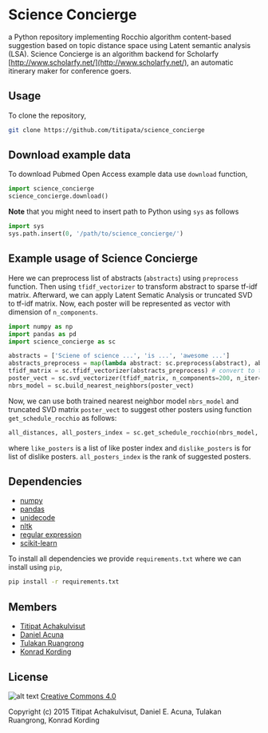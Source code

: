 # Science Concierge

a Python repository implementing Rocchio algorithm content-based suggestion
based on topic distance space using Latent semantic analysis (LSA).
Science Concierge is an algorithm backend for Scholarfy
[http://www.scholarfy.net/](http://www.scholarfy.net/),
an automatic itinerary maker for conference goers.


## Usage

To clone the repository,

```bash
git clone https://github.com/titipata/science_concierge
```

## Download example data

To download Pubmed Open Access example data use `download` function,

```python
import science_concierge
science_concierge.download()
```

**Note** that you might need to insert path to Python using `sys` as follows

```python
import sys
sys.path.insert(0, '/path/to/science_concierge/')
```

## Example usage of Science Concierge

Here we can preprocess list of abstracts (`abstracts`) using `preprocess` function.
Then using `tfidf_vectorizer` to transform abstract to sparse tf-idf matrix.
Afterward, we can apply Latent Sematic Analysis or truncated SVD to tf-idf matrix.
Now, each poster will be represented as vector with dimension of `n_components`.

```python
import numpy as np
import pandas as pd
import science_concierge as sc

abstracts = ['Sciene of science ...', 'is ...', 'awesome ...']
abstracts_preprocess = map(lambda abstract: sc.preprocess(abstract), abstracts) # stemming string
tfidf_matrix = sc.tfidf_vectorizer(abstracts_preprocess) # convert to tf-idf matrix
poster_vect = sc.svd_vectorizer(tfidf_matrix, n_components=200, n_iter=150)
nbrs_model = sc.build_nearest_neighbors(poster_vect)
```

Now, we can use both trained nearest neighbor model `nbrs_model` and
truncated SVD matrix `poster_vect` to suggest other posters using function
`get_schedule_rocchio` as follows:

```python
all_distances, all_posters_index = sc.get_schedule_rocchio(nbrs_model, poster_vect, like_posters=[10], dislike_posters=[])
```

where `like_posters` is a list of like poster index and `dislike_posters` is for
list of dislike posters. `all_posters_index` is the rank of suggested posters.


## Dependencies

- [numpy](http://www.numpy.org/)
- [pandas](http://pandas.pydata.org/)
- [unidecode](https://pypi.python.org/pypi/Unidecode)
- [nltk](http://www.nltk.org/)
- [regular expression](https://docs.python.org/2/library/re.html)
- [scikit-learn](http://scikit-learn.org/)

To install all dependencies we provide `requirements.txt` where we can install using `pip`,

```bash
pip install -r requirements.txt
```

## Members

- [Titipat Achakulvisut](http://titipata.github.io)
- [Daniel Acuna](http://www.scienceofscience.org)
- [Tulakan Ruangrong](http://github.com/bluenex)
- [Konrad Kording](http://koerding.com/)


## License

![alt text](https://licensebuttons.net/l/by-nc-sa/3.0/88x31.png)
[Creative Commons 4.0](https://creativecommons.org/licenses/by-nc-sa/4.0/legalcode)

Copyright (c) 2015 Titipat Achakulvisut, Daniel E. Acuna, Tulakan Ruangrong, Konrad Kording
